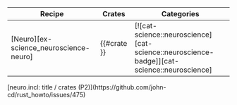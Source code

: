 | Recipe | Crates | Categories |
|---|---|---|
| [Neuro][ex-science_neuroscience-neuro] | {{#crate }} | [![cat-science::neuroscience][cat-science::neuroscience-badge]][cat-science::neuroscience] |

<div class="hidden">
[neuro.incl: title / crates (P2)](https://github.com/john-cd/rust_howto/issues/475)

</div>
